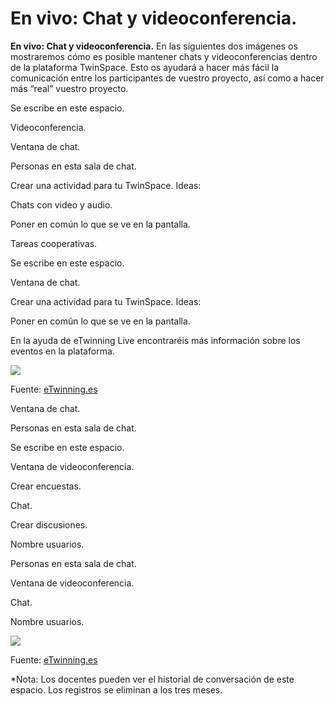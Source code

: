 
# En vivo: Chat y videoconferencia.


**En vivo: Chat y videoconferencia.** En las siguientes dos imágenes os mostraremos cómo es posible mantener chats y videoconferencias dentro de la plataforma TwinSpace. Esto os ayudará a hacer más fácil la comunicación entre los participantes de vuestro proyecto, así como a hacer más “real” vuestro proyecto.



Se escribe en este espacio.


Videoconferencia.


Ventana de chat.


Personas en esta sala de chat.


Crear una actividad para tu TwinSpace. Ideas:



Chats con video y audio.


Poner en común lo que se ve en la pantalla.


Tareas cooperativas.


Se escribe en este espacio.

Ventana de chat.

Crear una actividad para tu TwinSpace. Ideas:

Poner en común lo que se ve en la pantalla.

En la ayuda de eTwinning Live encontraréis más información sobre los eventos en la plataforma.


![](https://lh6.googleusercontent.com/MEd9wFYxvVpf3OneqK2yE7AYSgo1uLSh5Xop_0fuDwdVK_dDPOD13Npu6Q-iLAKUCOOYmAtjkK-B8ZtO0RaJbvsdJGb3xMl8OSwzYLqSLTcZuPBUgnel42WLAgyBO2EhmYsuZZml)

Fuente: [eTwinning.es](http://image.slidesharecdn.com/tutortwinspace-160118070453/95/scale-partido-al-twinspace-12-638.jpg?cb=1453103371)


Ventana de chat.


Personas en esta sala de chat.


Se escribe en este espacio.


Ventana de videoconferencia.


Crear encuestas.


Chat.


Crear discusiones.


Nombre usuarios.


Personas en esta sala de chat.

Ventana de videoconferencia.

Chat.

Nombre usuarios.


![](https://lh3.googleusercontent.com/Uzy9ai8YvUh90Gz_-C_lwQZYOQw9CszTdlbQjugUPdoefezb72kLBMe08IaqKDoCi5uybDzHevyOKsRC-ho1mQ4mz0Omc5p-uYvudREwCP_o-4wPOCsKHeFzUdTRPylHK8zcM3AF)

Fuente: [eTwinning.es](http://image.slidesharecdn.com/tutortwinspace-160118070453/95/scale-partido-al-twinspace-13-638.jpg?cb=1453103371)

*Nota: Los docentes pueden ver el historial de conversación de este espacio. Los registros se eliminan a los tres meses.
